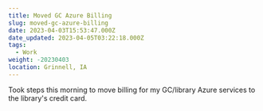 ```yaml
---
title: Moved GC Azure Billing
slug: moved-gc-azure-billing
date: 2023-04-03T15:53:47.000Z
date_updated: 2023-04-05T03:22:18.000Z
tags: 
  - Work
weight: -20230403
location: Grinnell, IA
---
```


Took steps this morning to move billing for my GC/library Azure services to the library's credit card.
